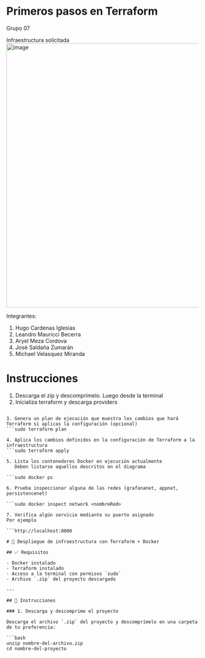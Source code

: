 # Primeros pasos en Terraform
Grupo 07

Infraestructura solicitada
<img width="1241" height="691" alt="image" src="https://github.com/user-attachments/assets/6fd4003f-fe07-4a4d-b2d3-cedee624e9b2" />

Integrantes:
1. Hugo Cardenas Iglesias
2. Leandro Mauricci Becerra
3. Aryel Meza Cordova
4. José Saldaña Zumarán
5. Michael Velasquez Miranda


# Instrucciones
1. Descarga el zip y descomprímelo. Luego desde la terminal
2. Inicializa terraform y descarga providers

```sudo terraform init

3. Genera un plan de ejecución que muestra los cambios que hará Terraform si aplicas la configuración (opcional)
```sudo terraform plan

4. Aplica los cambios definidos en la configuración de Terraform a la infraestructura
```sudo terraform apply

5. Lista los contenedores Docker en ejecución actualmente   
   Deben listarse aquellos descritos en el diagrama

```sudo docker ps

6. Prueba inspeccionar alguna de las redes (grafananet, appnet, persistencenet)

```sudo docker inspect network <nombreRed>

7. Verifica algún servicio mediante su puerto asignado
Por ejemplo

```http://localhost:8000

# 🚀 Despliegue de infraestructura con Terraform + Docker

## ✅ Requisitos

- Docker instalado
- Terraform instalado
- Acceso a la terminal con permisos `sudo`
- Archivo `.zip` del proyecto descargado

---

## 📝 Instrucciones

### 1. Descarga y descomprime el proyecto

Descarga el archivo `.zip` del proyecto y descomprímelo en una carpeta de tu preferencia:

```bash
unzip nombre-del-archivo.zip
cd nombre-del-proyecto

